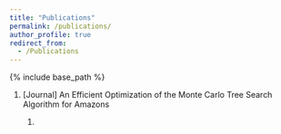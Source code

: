 ```yaml
---
title: "Publications"
permalink: /publications/
author_profile: true
redirect_from:
  - /Publications
---
```


{% include base_path %}

1. [Journal] An Efficient Optimization of the Monte Carlo Tree Search Algorithm for Amazons
   
   1. 
